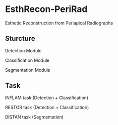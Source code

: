 # EsthRecon-PeriRad

Esthetic Reconstruction from Periapical Radiographs

## Sturcture

Detection Module 

Classification Module

Segmentation Module

## Task

INFLAM task (Detection + Classification)

RESTOR task (Detection + Classification)

DISTAN task (Segmentation)
